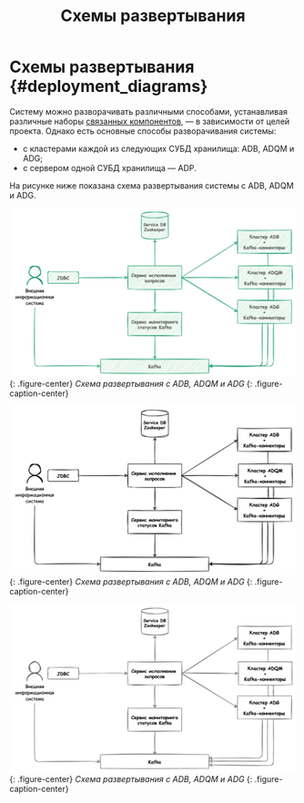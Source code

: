 ﻿---
layout: default
title: Схемы развертывания
nav_order: 2
parent: Эксплуатация
has_children: false
has_toc: false
---

# Схемы развертывания {#deployment_diagrams}

Систему можно разворачивать различными способами, устанавливая различные наборы 
[связанных компонентов]((../../overview/interactions/interactions.md)), — в зависимости от целей проекта. 
Однако есть основные способы разворачивания системы:
* с кластерами каждой из следующих СУБД хранилища: ADB, ADQM и ADG;
* с сервером одной СУБД хранилища — ADP.

На рисунке ниже показана схема развертывания системы с ADB, ADQM и ADG.

<!--
![](deployment_with_3_dbms.png)
{: .figure-center}
*Схема развертывания с ADB, ADQM и ADG*
{: .figure-caption-center}
-->


![](deployment_with_3_dbms-2.png)
{: .figure-center}
*Схема развертывания с ADB, ADQM и ADG*
{: .figure-caption-center}

![](deployment_with_3_dbms.png)
{: .figure-center}
*Схема развертывания с ADB, ADQM и ADG*
{: .figure-caption-center}

![](deployment_with_3_dbms-3.png)
{: .figure-center}
*Схема развертывания с ADB, ADQM и ADG*
{: .figure-caption-center}